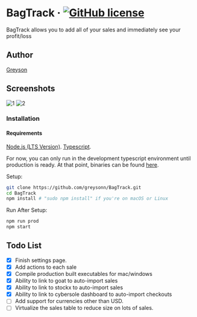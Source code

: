 # BagTrack &middot; [![GitHub license](https://img.shields.io/badge/license-MIT-blue.svg)](https://github.com/greysonn/BagTrack/blob/master/LICENSE)
BagTrack allows you to add all of your sales and immediately see your profit/loss

## Author

[Greyson](https://github.com/greysonn)

## Screenshots
![1](https://i.imgur.com/bKOCEw6.png)
![2](https://i.imgur.com/CGIHstW.png)

### Installation

#### Requirements
[Node.js (LTS Version)](http://nodejs.org/).
[Typescript](https://www.typescriptlang.org/#download-links).

For now, you can only run in the development typescript environment until production is ready. At that point, binaries can be found [here](https://github.com/greysonn/BagTrack/releases).

Setup:

```sh
git clone https://github.com/greysonn/BagTrack.git
cd BagTrack
npm install # "sudo npm install" if you're on macOS or Linux
```

Run After Setup:

```sh
npm run prod
npm start
```


## Todo List
- [X] Finish settings page.
- [X] Add actions to each sale
- [X] Compile production built executables for mac/windows
- [X] Ability to link to goat to auto-import sales
- [X] Ability to link to stockx to auto-import sales
- [X] Ability to link to cybersole dashboard to auto-import checkouts
- [ ] Add support for currencies other than USD.
- [ ] Virtualize the sales table to reduce size on lots of sales.
